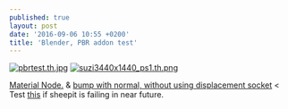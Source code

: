 ```yaml
---
published: true
layout: post
date: '2016-09-06 10:55 +0200'
title: 'Blender, PBR addon test'
---
```

[![pbrtest.th.jpg](https://images.weserv.nl/?url=//cdn.scrot.moe/images/2016/09/06/pbrtest.th.jpg)](https://scrot.moe/image/kFPC) 
[![suzi3440x1440_ps1.th.png](https://images.weserv.nl/?url=//cdn.scrot.moe/images/2016/09/06/suzi3440x1440_ps1.th.png)](https://images.weserv.nl/?url=//cdn.scrot.moe/images/2016/09/06/suzi3440x1440_ps1.png)

[Material Node.]({{site.baseurl}}/media/PBRaddonMaterialExample.PNG) & [bump with normal, without using displacement socket](http://getblended.org/screens/cyclesbump.jpg) < Test [this](https://images.weserv.nl/?url=//cdn.scrot.moe/images/2016/09/06/noDisplacementNode.jpg) if sheepit is failing in near future.
